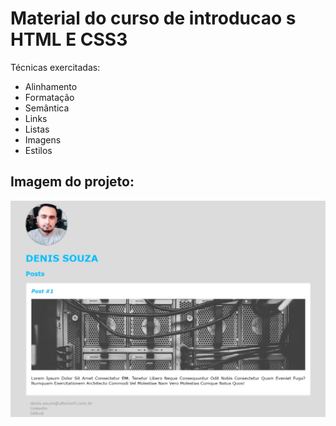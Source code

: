# Material do curso de introducao s HTML E CSS3
Técnicas exercitadas:
- Alinhamento
- Formatação
- Semântica
- Links
- Listas
- Imagens
- Estilos

## Imagem do projeto:
![Screenshot](projeto.jpg)
